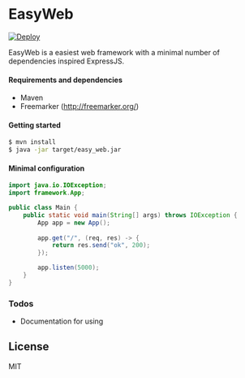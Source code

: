# EasyWeb

[![Deploy](https://www.herokucdn.com/deploy/button.svg)](https://heroku.com/deploy?template=https://github.com/ummo93/EasyWeb)

EasyWeb is a easiest web framework with a minimal number of dependencies inspired ExpressJS.
#### Requirements and dependencies
  - Maven
  - Freemarker (http://freemarker.org/)
  
#### Getting started
```sh
$ mvn install
$ java -jar target/easy_web.jar
```
#### Minimal configuration
```java
import java.io.IOException;
import framework.App;

public class Main {
    public static void main(String[] args) throws IOException {
        App app = new App();
        
        app.get("/", (req, res) -> {
            return res.send("ok", 200);
        });

        app.listen(5000);
    }
}
```

### Todos

 - Documentation for using

License
----

MIT
